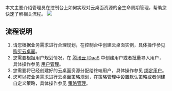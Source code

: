 本文主要介绍管理员在控制台上如何实现对云桌面资源的全生命周期管理，帮助您快速了解相关流程。
![](https://main.qcloudimg.com/raw/864dd309cf7c710a002a4fab95ddd5c2.png)
## 流程说明
1. 请您根据业务需求进行合理规划，在控制台中创建云桌面实例，具体操作参见 [购买云桌面](https://cloud.tencent.com/document/product/1291/54199)。
2. 您需要根据用户规划情况，在 [腾讯云 IDaaS](https://cloud.tencent.com/product/tcid) 中创建用户或者批量导入用户，具体操作参见 [用户管理](https://cloud.tencent.com/document/product/1291/54207)。
3. 您需要将已经创建好的云桌面资源分配给终端用户，具体操作参见 [绑定用户](https://cloud.tencent.com/document/product/1291/54215)。
4. 您可以按业务需求进行云桌面策略规划，在策略管理中设置默认策略或者创建自定义策略，具体操作参见 [策略管理](https://cloud.tencent.com/document/product/1291/54208)。
